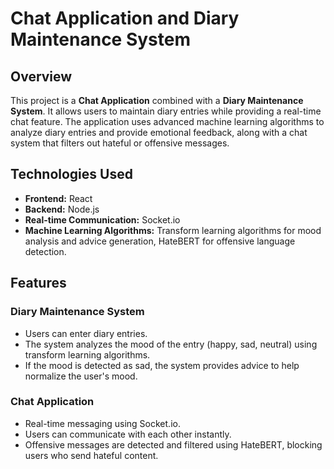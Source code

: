 # Chat Application and Diary Maintenance System

## Overview

This project is a **Chat Application** combined with a **Diary Maintenance System**. It allows users to maintain diary entries while providing a real-time chat feature. The application uses advanced machine learning algorithms to analyze diary entries and provide emotional feedback, along with a chat system that filters out hateful or offensive messages.

## Technologies Used

- **Frontend:** React
- **Backend:** Node.js
- **Real-time Communication:** Socket.io
- **Machine Learning Algorithms:** Transform learning algorithms for mood analysis and advice generation, HateBERT for offensive language detection.

## Features

### Diary Maintenance System
- Users can enter diary entries.
- The system analyzes the mood of the entry (happy, sad, neutral) using transform learning algorithms.
- If the mood is detected as sad, the system provides advice to help normalize the user's mood.

### Chat Application
- Real-time messaging using Socket.io.
- Users can communicate with each other instantly.
- Offensive messages are detected and filtered using HateBERT, blocking users who send hateful content.



